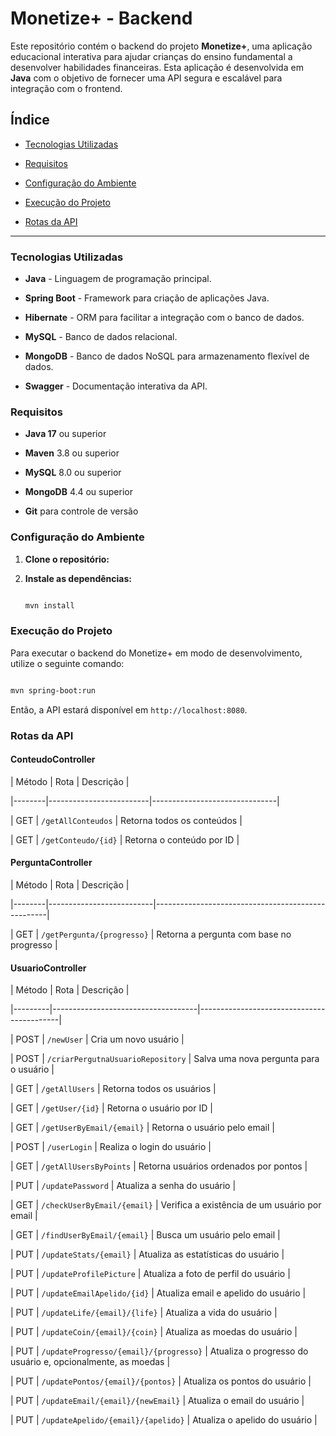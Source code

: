 # Monetize+ - Backend 

  

Este repositório contém o backend do projeto **Monetize+**, uma aplicação educacional interativa para ajudar crianças do ensino fundamental a desenvolver habilidades financeiras. Esta aplicação é desenvolvida em **Java** com o objetivo de fornecer uma API segura e escalável para integração com o frontend. 

  

## Índice 

  

- [Tecnologias Utilizadas](#tecnologias-utilizadas) 

- [Requisitos](#requisitos) 

- [Configuração do Ambiente](#configuração-do-ambiente) 

- [Execução do Projeto](#execução-do-projeto) 

- [Rotas da API](#rotas-da-api)  

--- 

  

### Tecnologias Utilizadas 

  

- **Java** - Linguagem de programação principal. 

- **Spring Boot** - Framework para criação de aplicações Java. 

- **Hibernate** - ORM para facilitar a integração com o banco de dados. 

- **MySQL** - Banco de dados relacional. 

- **MongoDB** - Banco de dados NoSQL para armazenamento flexível de dados. 

- **Swagger** - Documentação interativa da API. 

  

### Requisitos 

  

- **Java 17** ou superior 

- **Maven** 3.8 ou superior 

- **MySQL** 8.0 ou superior 

- **MongoDB** 4.4 ou superior 

- **Git** para controle de versão 

  

### Configuração do Ambiente 

  

1. **Clone o repositório:** 

  

2. **Instale as dependências:** 

  

   ```bash 

   mvn install 

   ``` 

  

### Execução do Projeto 

  

Para executar o backend do Monetize+ em modo de desenvolvimento, utilize o seguinte comando: 

  

```bash 

mvn spring-boot:run 

``` 

Então, a API estará disponível em `http://localhost:8080`. 

  

### Rotas da API 

  

#### **ConteudoController** 

  

| Método | Rota                   | Descrição                     | 

|--------|-------------------------|-------------------------------| 

| GET    | `/getAllConteudos`      | Retorna todos os conteúdos    | 

| GET    | `/getConteudo/{id}`     | Retorna o conteúdo por ID     | 

  

#### **PerguntaController** 

  

| Método | Rota                    | Descrição                                         | 

|--------|--------------------------|---------------------------------------------------| 

| GET    | `/getPergunta/{progresso}` | Retorna a pergunta com base no progresso         | 

  

#### **UsuarioController** 

  

| Método  | Rota                               | Descrição                                 | 

|---------|------------------------------------|-------------------------------------------| 

| POST    | `/newUser`                         | Cria um novo usuário                      | 

| POST    | `/criarPergutnaUsuarioRepository`  | Salva uma nova pergunta para o usuário    | 

| GET     | `/getAllUsers`                     | Retorna todos os usuários                 | 

| GET     | `/getUser/{id}`                    | Retorna o usuário por ID                  | 

| GET     | `/getUserByEmail/{email}`          | Retorna o usuário pelo email              | 

| POST    | `/userLogin`                       | Realiza o login do usuário                | 

| GET     | `/getAllUsersByPoints`             | Retorna usuários ordenados por pontos     | 

| PUT     | `/updatePassword`                  | Atualiza a senha do usuário               | 

| GET     | `/checkUserByEmail/{email}`        | Verifica a existência de um usuário por email | 

| GET     | `/findUserByEmail/{email}`         | Busca um usuário pelo email               | 

| PUT     | `/updateStats/{email}`             | Atualiza as estatísticas do usuário       | 

| PUT     | `/updateProfilePicture`            | Atualiza a foto de perfil do usuário      | 

| PUT     | `/updateEmailApelido/{id}`         | Atualiza email e apelido do usuário       | 

| PUT     | `/updateLife/{email}/{life}`       | Atualiza a vida do usuário                | 

| PUT     | `/updateCoin/{email}/{coin}`       | Atualiza as moedas do usuário             | 

| PUT     | `/updateProgresso/{email}/{progresso}` | Atualiza o progresso do usuário e, opcionalmente, as moedas | 

| PUT     | `/updatePontos/{email}/{pontos}`   | Atualiza os pontos do usuário             | 

| PUT     | `/updateEmail/{email}/{newEmail}`  | Atualiza o email do usuário               | 

| PUT     | `/updateApelido/{email}/{apelido}` | Atualiza o apelido do usuário             | 

  

  

  

 
